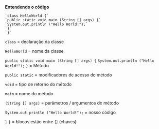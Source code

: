  **Entendendo o código**

```
`class HelloWorld {`
`public static void main (String [] args) {`
`System.out.println ("Hello World!");`
`}`
`}`
```



`class` = declaração da classe

`HelloWorld`  = nome da classe 

`public static void main (String [] args) {`
`System.out.println ("Hello World!");`
`}`      = Método 

`public static` = modificadores de acesso do método

`void` = tipo de retorno do método 

`main` = nome do método

`(String [] args)`  = parâmetros / argumentos do método

`System.out.println ("Hello World!");` = nosso código

`}`
`}` = blocos estão entre {} (chaves)

